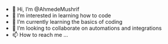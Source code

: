 - 👋 Hi, I’m @AhmedeMushrif
- 👀 I’m interested in learning how to code
- 🌱 I’m currently learning the basics of coding
- 💞️ I’m looking to collaborate on automations and integrations
- 📫 How to reach me ...

<!---
AhmedeMushrif/AhmedeMushrif is a ✨ special ✨ repository because its `README.md` (this file) appears on your GitHub profile.
You can click the Preview link to take a look at your changes.
--->

